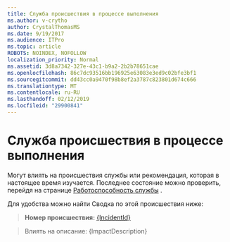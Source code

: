 ```yaml
---
title: Служба происшествия в процессе выполнения
ms.author: v-crytho
author: CrystalThomasMS
ms.date: 9/19/2017
ms.audience: ITPro
ms.topic: article
ROBOTS: NOINDEX, NOFOLLOW
localization_priority: Normal
ms.assetid: 3d8a7342-327e-43c1-b9a2-2b2b78651cae
ms.openlocfilehash: 86c7dc93516bb196925e63083e3ed9c02bfe3bf1
ms.sourcegitcommit: dd43cc0a9470f98b8ef2a3787c823801d674c666
ms.translationtype: MT
ms.contentlocale: ru-RU
ms.lasthandoff: 02/12/2019
ms.locfileid: "29900841"
---
```

# <a name="service-incident-in-progress"></a>Служба происшествия в процессе выполнения

Могут влиять на происшествия службы или рекомендация, которая в настоящее время изучается. Последнее состояние можно проверить, перейдя на странице [Работоспособность службы](https://admin.microsoft.com/adminportal/home#/servicehealth) . 
  
Для удобства можно найти Сводка по этой происшествия ниже:
  
> **Номер происшествия:** [{IncidentId}](https://admin.microsoft.com/adminportal/home#/servicehealth)
    
> Влиять на описание: {ImpactDescription}
    

